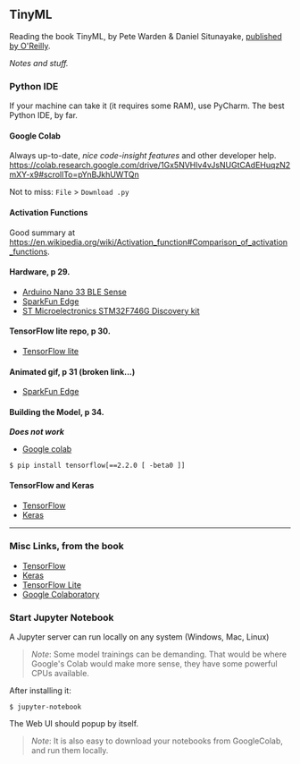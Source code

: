 ## TinyML
Reading the book TinyML, by Pete Warden & Daniel Situnayake, [published by O'Reilly](http://shop.oreilly.com/product/0636920254508.do).

_Notes and stuff._

### Python IDE
If your machine can take it (it requires some RAM), use PyCharm. 
The best Python IDE, by far.

#### Google Colab
Always up-to-date, _nice code-insight features_ and other developer help.
<https://colab.research.google.com/drive/1Gx5NVHlv4vJsNUGtCAdEHuqzN2mXY-x9#scrollTo=pYnBJkhUWTQn>

Not to miss: `File` > `Download .py`

#### Activation Functions
Good summary at <https://en.wikipedia.org/wiki/Activation_function#Comparison_of_activation_functions>. 

#### Hardware, p 29.
- [Arduino Nano 33 BLE Sense](https://store.arduino.cc/usa/nano-33-ble-sense-with-headers)
- [SparkFun Edge](https://www.sparkfun.com/products/15170)
- [ST Microelectronics STM32F746G Discovery kit](https://os.mbed.com/platforms/ST-Discovery-F746NG/)

#### TensorFlow lite repo, p 30.
- [TensorFlow lite](https://github.com/tensorflow/tensorflow/tree/master/tensorflow/lite/micro)
#### Animated gif, p 31 (broken link...)
- [SparkFun Edge](https://github.com/tensorflow/tensorflow/blob/master/tensorflow/lite/micro/examples/hello_world/images/animation_on_sparkfun_edge.gif)

#### Building the Model, p 34.

**_Does not work_**
- [Google colab](https://colab.research.google.com/github/tensorflow/tensorflow/blob/master/tensorflow/lite/micro/examples/hello_world/create_sine_model.ipynb)

```
$ pip install tensorflow[==2.2.0 [ -beta0 ]]
```
#### TensorFlow and Keras
- [TensorFlow](https://www.tensorflow.org/api_docs/python/tf)
- [Keras](https://www.tensorflow.org/guide/keras)

---
### Misc Links, from the book
- [TensorFlow](http://tensorflow.org)
- [Keras](https://www.tensorflow.org/guide/keras)
- [TensorFlow Lite](https://github.com/tensorflow/tensorflow/tree/master/tensorflow/lite/micro)
- [Google Colaboratory](https://colab.research.google.com/notebooks/intro.ipynb#recent=true)

### Start Jupyter Notebook
A Jupyter server can run locally on any system (Windows, Mac, Linux)
> _Note_: Some model trainings can be demanding. That would be where Google's Colab would make more sense, they
> have some powerful CPUs available. 

After installing it:
```
$ jupyter-notebook
```
The Web UI should popup by itself.

> _Note_: It is also easy to download your notebooks from GoogleColab, and run them locally.
